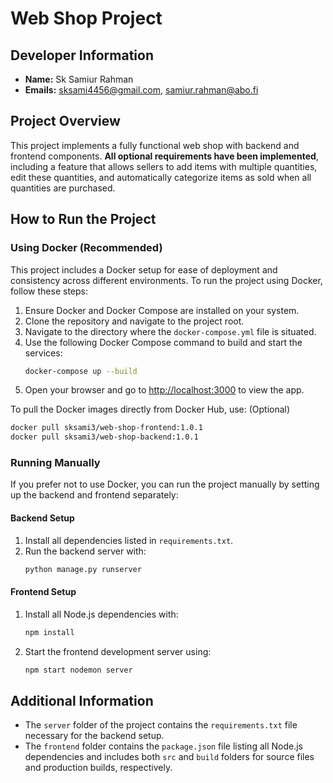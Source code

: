 
# Web Shop Project

## Developer Information

- **Name:** Sk Samiur Rahman
- **Emails:** sksami4456@gmail.com, samiur.rahman@abo.fi

## Project Overview

This project implements a fully functional web shop with backend and frontend components. **All optional requirements have been implemented**, including a feature that allows sellers to add items with multiple quantities, edit these quantities, and automatically categorize items as sold when all quantities are purchased.

## How to Run the Project

### Using Docker (Recommended)

This project includes a Docker setup for ease of deployment and consistency across different environments. To run the project using Docker, follow these steps:

1. Ensure Docker and Docker Compose are installed on your system.
2. Clone the repository and navigate to the project root.
3. Navigate to the directory where the `docker-compose.yml` file is situated.
4. Use the following Docker Compose command to build and start the services:
   ```sh
   docker-compose up --build
   ```
5. Open your browser and go to [http://localhost:3000](http://localhost:3000) to view the app.

To pull the Docker images directly from Docker Hub, use: (Optional)
   ```sh
   docker pull sksami3/web-shop-frontend:1.0.1
   docker pull sksami3/web-shop-backend:1.0.1
   ```

### Running Manually

If you prefer not to use Docker, you can run the project manually by setting up the backend and frontend separately:

#### Backend Setup

1. Install all dependencies listed in `requirements.txt`.
2. Run the backend server with:
   ```sh
   python manage.py runserver
   ```

#### Frontend Setup

1. Install all Node.js dependencies with:
   ```sh
   npm install
   ```
2. Start the frontend development server using:
   ```sh
   npm start nodemon server
   ```

## Additional Information

- The `server` folder of the project contains the `requirements.txt` file necessary for the backend setup.
- The `frontend` folder contains the `package.json` file listing all Node.js dependencies and includes both `src` and `build` folders for source files and production builds, respectively.
